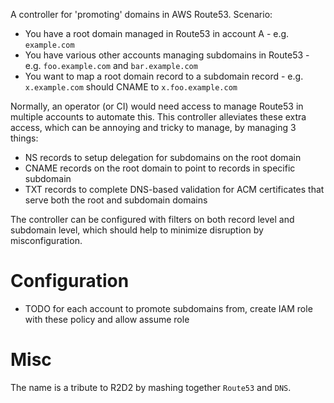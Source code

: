 A controller for 'promoting' domains in AWS Route53. Scenario:

- You have a root domain managed in Route53 in account A - e.g. `example.com`
- You have various other accounts managing subdomains in Route53 - e.g. `foo.example.com` and `bar.example.com`
- You want to map a root domain record to a subdomain record - e.g. `x.example.com` should CNAME to `x.foo.example.com`

Normally, an operator (or CI) would need access to manage Route53 in multiple accounts to automate this. This controller alleviates these extra access, which can be annoying and tricky to manage, by managing 3 things:

- NS records to setup delegation for subdomains on the root domain
- CNAME records on the root domain to point to records in specific subdomain
- TXT records to complete DNS-based validation for ACM certificates that serve both the root and subdomain domains

The controller can be configured with filters on both record level and subdomain level, which should help to minimize disruption by misconfiguration.

# Configuration

- TODO for each account to promote subdomains from, create IAM role with these policy and allow assume role

# Misc

The name is a tribute to R2D2 by mashing together `Route53` and `DNS`.
